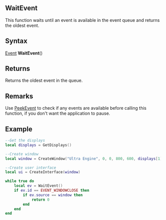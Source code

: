 ## WaitEvent

This function waits until an event is available in the event queue and returns the oldest event.

## Syntax

[Event](Event) **WaitEvent**()

## Returns

Returns the oldest event in the queue.

## Remarks

Use [PeekEvent](PeekEvent.md) to check if any events are available before calling this function, if you don't want the application to pause.

## Example

```lua
--Get the displays
local displays = GetDisplays()

--Create window
local window = CreateWindow("Ultra Engine", 0, 0, 800, 600, displays[1])

--Create user interface
local ui = CreateInterface(window)

while true do
    local ev = WaitEvent()
    if ev.id == EVENT_WINDOWCLOSE then
        if ev.source == window then
            return 0
        end
    end
end
```
